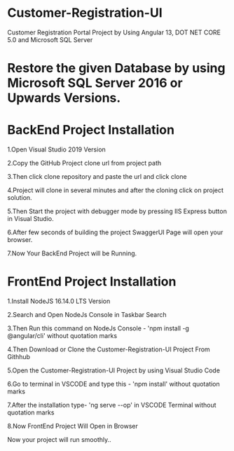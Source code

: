 # Customer-Registration-UI
 Customer Registration Portal Project by Using Angular 13, DOT NET CORE 5.0 and Microsoft SQL Server

# Restore the given Database by using Microsoft SQL Server 2016 or Upwards Versions.



# BackEnd Project Installation

1.Open Visual Studio 2019 Version

2.Copy the GitHub Project clone url from project path

3.Then click clone repository and paste the url and click clone

4.Project will clone in several minutes and after the cloning click on project solution.

5.Then Start the project with debugger mode by pressing IIS Express button in Visual Studio.

6.After few seconds of building the project SwaggerUI Page will open your browser.

7.Now Your BackEnd Project will be Running.




# FrontEnd Project Installation

1.Install NodeJS 16.14.0 LTS Version

2.Search and Open NodeJs Console in Taskbar Search

3.Then Run this command on NodeJs Console -   'npm install -g @angular/cli'   without quotation marks 

4.Then Download or Clone the Customer-Registration-UI Project From Githhub

5.Open the Customer-Registration-UI Project by using Visual Studio Code

6.Go to terminal in VSCODE and type this -   'npm install'  without quotation marks

7.After the installation type-   'ng serve --op'   in VSCODE Terminal  without quotation marks

8.Now FrontEnd Project Will Open in Browser


Now your project will run smoothly..
